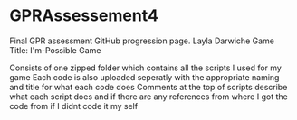# GPRAssessement4
Final GPR assessment GitHub progression page. 
Layla Darwiche 
Game Title: I'm-Possible Game 

Consists of one zipped folder which contains all the scripts I used for my game
Each code is also uploaded seperatly with the appropriate naming and title for what each code does
Comments at the top of scripts describe what each script does and if there are any references from where I got the code from if I didnt code it my self
